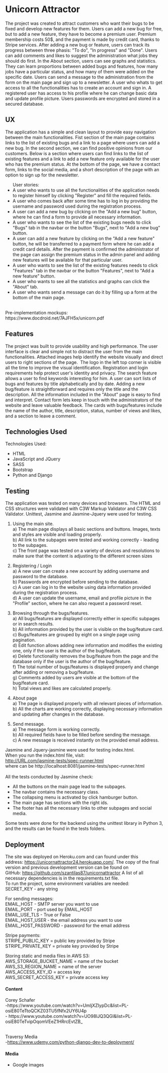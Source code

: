 <h1>Unicorn Attractor</h1>
The project was created to attract customers who want their bugs to be fixed and develop new features for them. Users can add a new bug for free, but to add a new feature, they have to become a premium user. Premium membership costs 50$, and the payment is made by credit card, thanks to Stripe services. After adding a new bug or feature, users can track its progress between three phasis: "To do", "In progress" and "Done". Users can add comments and likes to suggest the administration what jobs they should do first. In the About section, users can see graphs and statistics. They can learn proportions between added bugs and features, how many jobs have a particular status, and how many of them were added on the specific date.  Users can send a message to the administration from the form on the main page and sign up to a newsletter. A user who whats to get access to all the functionalities has to create an account and sign in. A registered user has access to his profile where he can change basic data and update profile picture. Users passwords are encrypted and stored in a secured database. 

   
<h2>UX</h2>
The application has a simple and clean layout to provide easy navigation between the main functionalities. Fist section of the main page contains links to the list of existing bugs and a link to a page where users can add a new bug. In the second section, we can find positive opinions from our customers. Below is a section where users can find links to the list of existing features and a link to add a new feature only available for the user who has the premium status. At the bottom of the page, we have a contact form, links to the social media, and a short description of the page with an option to sign up for the newsletter.
<ul>User stories:
<li>A user who wants to use all the functionalities of the application needs to register himself by clicking "Register" and fill the required fields.</li>
<li>A user who comes back after some time has to log in by providing the username and password used during the registration process.</li> 
<li>A user can add a new bug by clicking on the "Add a new bug" button, where he can find a form to provide all necessary information.</li> 
<li>A user who wants to see the list of the existing bugs needs to click "Bugs" tab in the navbar or the button "Bugs", next to "Add a new bug" button.</li>
<li>A user can add a new feature by clicking on the "Add a new feature" button, he will be transferred to a payment form where he can add a credit card details. After the payment is confirmed the administrator of the page can assign the premium status in the admin panel and adding new features will be available for that particular user.</li>
<li>A user who wants to see the list of the existing features needs to click "Features" tab in the navbar or the button "Features", next to "Add a new feature" button.</li>
<li>A user who wants to see all the statistics and graphs can click the "About" tab.</li>
<li>A user who wants send a message can do it by filling up a form at the bottom of the main page.</li>
</ul><br>
Pre-implementation mockups:<br>
https://www.docdroid.net/7AJFH5x/unicorn.pdf<br>

<h2>Features</h2>

The project was built to provide usability and high performance. The user interface is clear and simple not to distract the user from the main functionalities. Attached images help identify the website visually and direct users to right sections of the page.  The logo in the left top corner is visible all the time to improve the visual identification. Registration and login requirements help protect user's identity and privacy. The search feature allows a user to find keywords interesting for him. A user can sort lists of bugs and features by title alphabetically and by date. Adding a new bug/feature is straightforward and requires only the title and the description. All the information included in the "About" page is easy to find and interpret. Contact form lets keep in touch with the administrators of the website and leave valuable feedback. The cards with bugs/features include the name of the author, title, description, status, number of views and likes, and a section to leave a comment.

<h2>Technologies Used</h2>

Technologies Used:
- HTML
- JavaScript and JQuery
- SASS
- Bootstrap
- Python and Django



<h2>Testing</h2>
The application was tested on many devices and browsers. The HTML and CSS structures were validated with C3W Markup Validator and C3W CSS Validator. Unittest, Jasmine and Jasmine-Jquery were used for testing.

1. Using the main site.<br>
a) The main page displays all basic sections and buttons. Images, texts and styles are visible and loading properly.<br>
b) All link to the subpages were tested and working correctly - leading to the subpages.<br>
c) The front page was tested on a variety of devices and resolutions to make sure that the content is adjusting to the different screen sizes

2. Registering / Login<br>
a) A new user can create a new account by adding username and password to the database.<br>
b) Passwords are encrypted before sending to the database.<br>
c) A user can log in to the website using data information provided during the registration process.<br>
d) A user can update the username, email and profile picture in the "Profile" section, where he can also request a password reset.<br>


3. Browsing through the bugs/features.<br>
a) All bugs/features are displayed correctly either in specific subpages or in search results.<br>
b) All information provided by the user is visible on the bug/feature card.<br>
c) Bugs/features are grouped by eight on a single page using pagination.<br>
d) Edit function allows adding new information and modifies the existing one, only if the user is the author of the bug/feature.<br>
e) Delete functionality removes the bug/feature from the page and the database only if the user is the author of the bug/feature.<br>
f) The total number of bugs/features is displayed properly and change after adding or removing a bug/feature.<br>
g) Comments added by users are visible at the bottom of the bug/feature card.<br>
h) Total views and likes are calculated properly.<br>

4. About page<br>
a)  The page is displayed properly with all relevant pieces of information.<br>
b) All the charts are working correctly, displaying necessary information and updating after changes in the database.

5) Send message.<br>
a) The message form is working correctly.<br>
b) All required fields have to be filled before sending the message.<br>
c) A new message is received instantly on the provided email address.<br>

Jasmine and Jquery-jasmine were used for testing index.html.<br>
When you run the index.html file, visit:<br>
http://URL.com/jasmine-tests/spec-runner.html<br>
where can be http://localhost:8081/jasmine-tests/spec-runner.html<br>
<br>
All the tests conducted by Jasmine check:
- All the buttons on the main page lead to the subpages.
- The navbar contains the necessary class.
- The collapsing menu is activated by click hamburger button.
- The main page has sections with the right ids.
- The footer has all the necessary links to other subpages and social media.

Some tests were done for the backend using the unittest library in Python 3, and the results can be found in the tests folders.


<h2>Deployment</h2> 

The site was deployed on Heroku.com and can found under this address: https://unicornattractor24.herokuapp.com/. The copy of the final version and previous development version can be found on GitHub: https://github.com/szantilas87/unicornattractor A list of all necessary dependencies is in the requirements.txt file.<br> To run the project, some environment variables are needed:<br> 
SECRET_KEY - any string<br> 

For sending messages:<br>
EMAIL_HOST - SMTP server you want to use <br> 
EMAIL_PORT - port used by EMAIL_HOST<br> 
EMAIL_USE_TLS - True or False<br> 
EMAIL_HOST_USER - the email address you want to use<br> 
EMAIL_HOST_PASSWORD - password for the email address<br> 

Stripe payments:<br>
STRIPE_PUBLIC_KEY = public key provided by Stripe<br> 
STRIPE_PRIVATE_KEY = private key provided by Stripe<br> 

Storing static and media files in AWS S3:<br>
AWS_STORAGE_BUCKET_NAME = name of the bucket<br> 
AWS_S3_REGION_NAME = name of the server<br> 
AWS_ACCESS_KEY_ID = access key<br> 
AWS_SECRET_ACCESS_KEY = private access key<br> 

<h4>Content</h4>
Corey Schafer <br>
-https://www.youtube.com/watch?v=UmljXZIypDc&list=PL-osiE80TeTtoQCKZ03TU5fNfx2UY6U4p<br>
- https://www.youtube.com/watch?v=UO98lJQ3QGI&list=PL-osiE80TeTvipOqomVEeZ1HRrcEvtZB_<br><br>

Traversy Media<br>
-https://www.udemy.com/python-django-dev-to-deployment/

<h4>Media</h4>

- Google images







